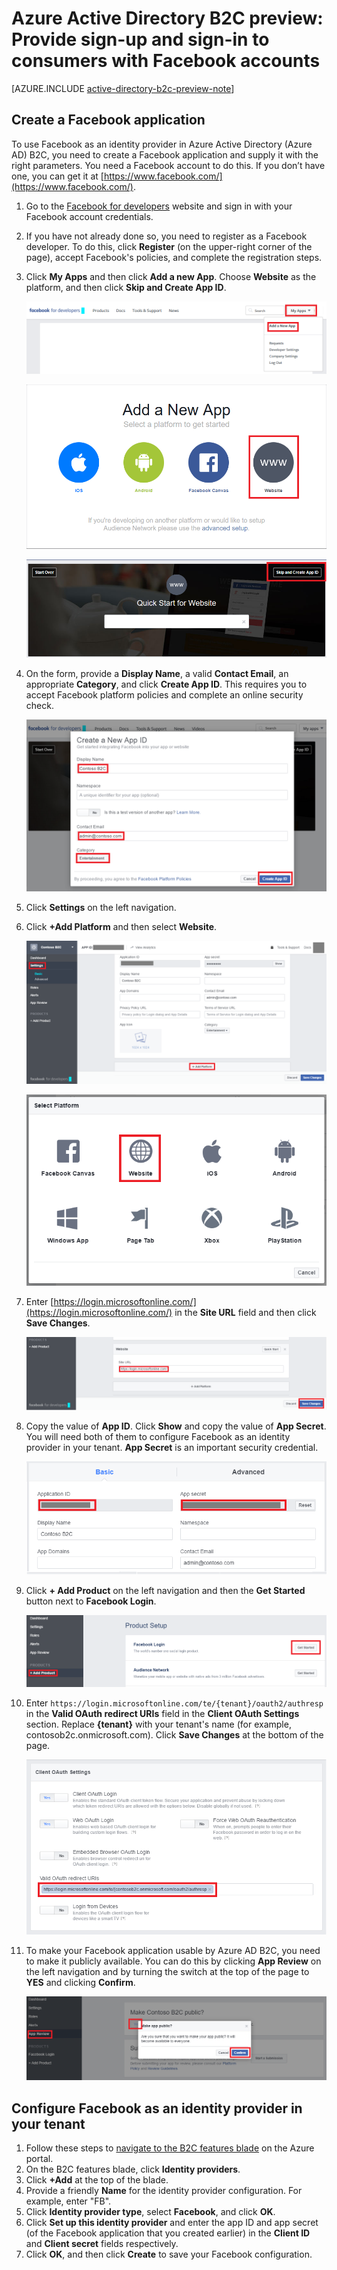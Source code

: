 <properties
	pageTitle="Azure Active Directory B2C preview: Facebook configuration | Microsoft Azure"
	description="Provide sign-up and sign-in to consumers with Facebook accounts in your applications that are secured by Azure Active Directory B2C."
	services="active-directory-b2c"
	documentationCenter=""
	authors="swkrish"
	manager="msmbaldwin"
	editor="bryanla"/>

<tags
	ms.service="active-directory-b2c"
	ms.workload="identity"
	ms.tgt_pltfrm="na"
	ms.devlang="na"
	ms.topic="article"
	ms.date="06/06/2016"
	ms.author="swkrish"/>

# Azure Active Directory B2C preview: Provide sign-up and sign-in to consumers with Facebook accounts

[AZURE.INCLUDE [active-directory-b2c-preview-note](../../includes/active-directory-b2c-preview-note.md)]

## Create a Facebook application

To use Facebook as an identity provider in Azure Active Directory (Azure AD) B2C, you need to create a Facebook application and supply it with the right parameters. You need a Facebook account to do this. If you don’t have one, you can get it at [https://www.facebook.com/](https://www.facebook.com/).

1. Go to the [Facebook for developers](https://developers.facebook.com/) website and sign in with your Facebook account credentials.
2. If you have not already done so, you need to register as a Facebook developer. To do this, click **Register** (on the upper-right corner of the page), accept Facebook's policies, and complete the registration steps.
3. Click **My Apps** and then click **Add a new App**. Choose **Website** as the platform, and then click **Skip and Create App ID**.

    ![Facebook - Add a new App](./media/active-directory-b2c-setup-fb-app/fb-add-new-app.png)

    ![Facebook - Add a New App - Website](./media/active-directory-b2c-setup-fb-app/fb-add-new-app-website.png)

    ![Facebook - Create App ID](./media/active-directory-b2c-setup-fb-app/fb-new-app-skip.png)

4. On the form, provide a **Display Name**, a valid **Contact Email**, an appropriate **Category**, and click **Create App ID**. This requires you to accept Facebook platform policies and complete an online security check.

    ![Facebook - Create a New App ID](./media/active-directory-b2c-setup-fb-app/fb-create-app-id.png)

5. Click **Settings** on the left navigation.
6. Click **+Add Platform** and then select **Website**.

    ![Facebook - Settings](./media/active-directory-b2c-setup-fb-app/fb-settings.png)

    ![Facebook - Settings - Website](./media/active-directory-b2c-setup-fb-app/fb-website.png)

7. Enter [https://login.microsoftonline.com/](https://login.microsoftonline.com/) in the **Site URL** field and then click **Save Changes**.

    ![Facebook - Site URL](./media/active-directory-b2c-setup-fb-app/fb-site-url.png)

8. Copy the value of **App ID**. Click **Show** and copy the value of **App Secret**. You will need both of them to configure Facebook as an identity provider in your tenant. **App Secret** is an important security credential.

    ![Facebook - App ID & App Secret](./media/active-directory-b2c-setup-fb-app/fb-app-id-app-secret.png)

9. Click **+ Add Product** on the left navigation and then the **Get Started** button next to **Facebook Login**.

    ![Facebook - Facebook Login](./media/active-directory-b2c-setup-fb-app/fb-login.png)

10. Enter `https://login.microsoftonline.com/te/{tenant}/oauth2/authresp` in the **Valid OAuth redirect URIs** field in the **Client OAuth Settings** section. Replace **{tenant}** with your tenant's name (for example, contosob2c.onmicrosoft.com). Click **Save Changes** at the bottom of the page.

    ![Facebook - OAuth Redirect URI](./media/active-directory-b2c-setup-fb-app/fb-oauth-redirect-uri.png)

11. To make your Facebook application usable by Azure AD B2C, you need to make it publicly available. You can do this by clicking **App Review** on the left navigation and by turning the switch at the top of the page to **YES** and clicking **Confirm**.

    ![Facebook - App public](./media/active-directory-b2c-setup-fb-app/fb-app-public.png)

## Configure Facebook as an identity provider in your tenant

1. Follow these steps to [navigate to the B2C features blade](active-directory-b2c-app-registration.md#navigate-to-the-b2c-features-blade) on the Azure portal.
2. On the B2C features blade, click **Identity providers**.
3. Click **+Add** at the top of the blade.
4. Provide a friendly **Name** for the identity provider configuration. For example, enter "FB".
5. Click **Identity provider type**, select **Facebook**, and click **OK**.
6. Click **Set up this identity provider** and enter the app ID and app secret (of the Facebook application that you created earlier) in the **Client ID** and **Client secret** fields respectively.
7. Click **OK**, and then click **Create** to save your Facebook configuration.
